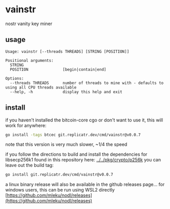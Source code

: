 # vainstr
nostr vanity key miner

## usage

```
Usage: vainstr [--threads THREADS] [STRING [POSITION]]

Positional arguments:
  STRING
  POSITION               [begin|contain|end]

Options:
  --threads THREADS      number of threads to mine with - defaults to using all CPU threads available
  --help, -h             display this help and exit
```

## install

if you haven't installed the bitcoin-core cgo or don't want to use it, this 
will work for anywhere:

```bash
go install -tags btcec git.replicatr.dev/cmd/vainstr@v0.0.7
```

note that this version is very much slower, ~1/4 the speed

if you follow the directions to build and install the dependencies for 
libsecp256k1 found in this repository here: 
[../../pkg/crypto/p256k](../../pkg/crypto/p256k) you can leave out the build 
tag:

```bash
go install git.replicatr.dev/cmd/vainstr@v0.0.7
```

a linux binary release will also be available in the github releases page... 
for windows users, this can be run using WSL2 directly 
[https://github.com/mleku/nodl/releases](https://github.com/mleku/nodl/releases)
